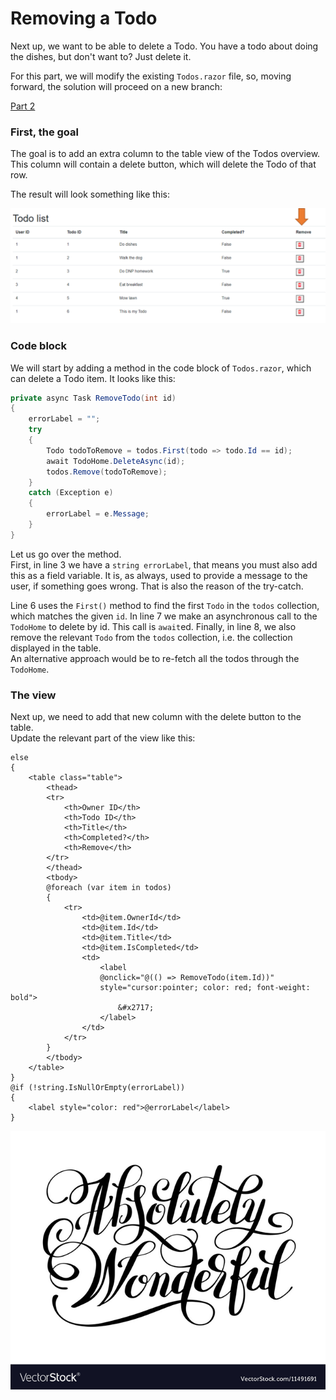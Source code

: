 # Removing a Todo

Next up, we want to be able to delete a Todo. You have a todo about doing the dishes, but don't want to? Just delete it.

For this part, we will modify the existing `Todos.razor` file, so, moving forward, the solution will proceed on a new branch:

[Part 2](https://github.com/TroelsMortensen/BlazorTodoApp/tree/Part2)

### First, the goal

The goal is to add an extra column to the table view of the Todos overview. This column will contain a delete button, which will delete the Todo of that row.

The result will look something like this:

![img.png](Resources/TodosOverviewWithRemove.png)

### Code block

We will start by adding a method in the code block of `Todos.razor`, which can delete a Todo item. It looks like this:

```csharp
private async Task RemoveTodo(int id)
{
    errorLabel = "";
    try
    {
        Todo todoToRemove = todos.First(todo => todo.Id == id);
        await TodoHome.DeleteAsync(id);
        todos.Remove(todoToRemove);
    }
    catch (Exception e)
    {
        errorLabel = e.Message;
    }
}
```

Let us go over the method.\
First, in line 3 we have a `string errorLabel`, that means you must also add this as a field variable.
It is, as always, used to provide a message to the user, if something goes wrong. That is also the reason of the try-catch.

Line 6 uses the `First()` method to find the first `Todo` in the `todos` collection, which matches the given `id`.
In line 7 we make an asynchronous call to the `TodoHome` to delete by id. This call is `await`ed.
Finally, in line 8, we also remove the relevant `Todo` from the `todos` collection, i.e. the collection displayed in the table.\
An alternative approach would be to re-fetch all the todos through the `TodoHome`.

### The view

Next up, we need to add that new column with the delete button to the table.\
Update the relevant part of the view like this:

```razor{3}
else
{
    <table class="table">
        <thead>
        <tr>
            <th>Owner ID</th>
            <th>Todo ID</th>
            <th>Title</th>
            <th>Completed?</th>
            <th>Remove</th>
        </tr>
        </thead>
        <tbody>
        @foreach (var item in todos)
        {
            <tr>
                <td>@item.OwnerId</td> 
                <td>@item.Id</td> 
                <td>@item.Title</td> 
                <td>@item.IsCompleted</td>
                <td>
                    <label 
                    @onclick="@(() => RemoveTodo(item.Id))" 
                    style="cursor:pointer; color: red; font-weight: bold">
                        &#x2717;
                    </label>
                </td>
            </tr>
        }
        </tbody>
    </table>
}
@if (!string.IsNullOrEmpty(errorLabel))
{
    <label style="color: red">@errorLabel</label>
}
```





![img.png](Resources/AbsolutelyWonderful.png)